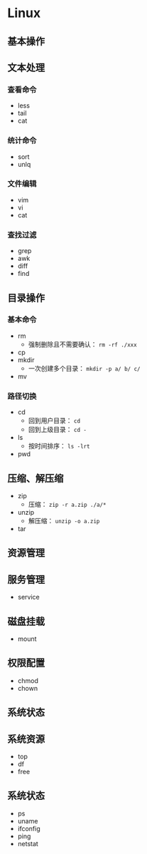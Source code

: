# Linux

## 基本操作

## 文本处理

### 查看命令

- less
- tail
- cat

### 统计命令

- sort
- unlq

### 文件编辑

- vim
- vi
- cat

### 查找过滤

- grep
- awk
- diff
- find

## 目录操作

### 基本命令

- rm
  - 强制删除且不需要确认： `rm -rf ./xxx`
- cp
- mkdir
  - 一次创建多个目录： `mkdir -p a/ b/ c/`
- mv

### 路径切换

- cd
  - 回到用户目录： `cd`
  - 回到上级目录： `cd -`
- ls
  - 按时间排序： `ls -lrt`
- pwd

## 压缩、解压缩

- zip
  - 压缩： `zip -r a.zip ./a/*`
- unzip
  - 解压缩： `unzip -o a.zip`
- tar

## 资源管理

## 服务管理

- service

## 磁盘挂载

- mount

## 权限配置

- chmod
- chown

## 系统状态

## 系统资源

- top
- df
- free

## 系统状态

- ps
- uname
- ifconfig
- ping
- netstat